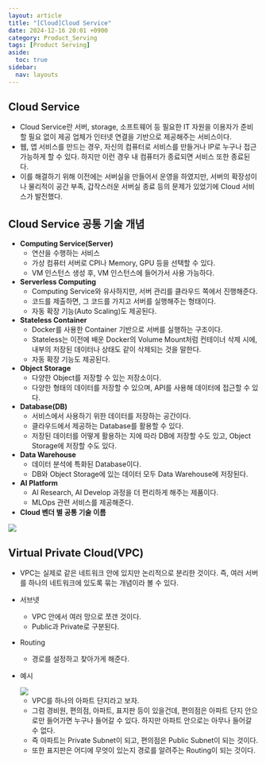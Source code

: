 ```yaml
---
layout: article
title: "[Cloud]Cloud Service"
date: 2024-12-16 20:01 +0900
category: Product_Serving
tags: [Product Serving]
aside:
  toc: true
sidebar:
  nav: layouts
---
```

## Cloud Service

- Cloud Service란 서버, storage, 소프트웨어 등 필요한 IT 자원을 이용자가 준비할 필요 없이 제공 업체가 인터넷 연결을 기반으로 제공해주는 서비스이다.
- 웹, 앱 서비스를 만드는 경우, 자신의 컴퓨터로 서비스를 만들거나 IP로 누구나 접근 가능하게 할 수 있다. 하지만 이런 경우 내 컴퓨터가 종료되면 서비스 또한 종료된다.
- 이를 해결하기 위해 이전에는 서버실을 만들어서 운영을 하였지만, 서버의 확장성이나 물리적이 공간 부족, 갑작스러운 서버실 종료 등의 문제가 있었기에 Cloud 서비스가 발전했다.

## Cloud Service 공통 기술 개념

- **Computing Service(Server)**
    - 연산을 수행하는 서비스
    - 가상 컴퓨터 서버로 CPI나 Memory, GPU 등을 선택할 수 있다.
    - VM 인스턴스 생성 후, VM 인스턴스에 들어가서 사용 가능하다.
- **Serverless Computing**
    - Computing Service와 유사하지만, 서버 관리를 클라우드 쪽에서 진행해준다.
    - 코드를 제출하면, 그 코드를 가지고 서버를 실행해주는 형태이다.
    - 자동 확장 기능(Auto Scaling)도 제공된다.
- **Stateless Container**
    - Docker를 사용한 Container 기반으로 서버를 실행하는 구조이다.
    - Stateless는 이전에 배운 Docker의 Volume Mount처럼 컨테이너 삭제 시에, 내부의 저장된 데이터나 상태도 같이 삭제되는 것을 말한다.
    - 자동 확장 기능도 제공된다.
- **Object Storage**
    - 다양한 Object를 저장할 수 있는 저장소이다.
    - 다양한 형태의 데이터를 저장할 수 있으며, API를 사용해 데이터에 접근할 수 있다.
- **Database(DB)**
    - 서비스에서 사용하기 위한 데이터를 저장하는 공간이다.
    - 클라우드에서 제공하는 Database를 활용할 수 있다.
    - 저장된 데이터를 어떻게 활용하는 지에 따라 DB에 저장할 수도 있고, Object Storage에 저장할 수도 있다.
- **Data Warehouse**
    - 데이터 분석에 특화된 Database이다.
    - DB와 Object Storage에 있는 데이터 모두 Data Warehouse에 저장된다.
- **AI Platform**
    - AI Research, AI Develop 과정을 더 편리하게 해주는 제품이다.
    - MLOps 관련 서비스를 제공해준다.
- **Cloud 벤더 별 공통 기술 이름**

<img class="image image--md" src="C:\Users\kdw61\OneDrive\사진\스크린샷\스크린샷 2024-12-16 110559.png"/>

## Virtual Private Cloud(VPC)

- VPC는 실제로 같은 네트워크 안에 있지만 논리적으로 분리한 것이다. 즉, 여러 서버를 하나의 네트워크에 있도록 묶는 개념이라 볼 수 있다.
- 서브넷
    - VPC 안에서 여러 망으로 쪼갠 것이다.
    - Public과 Private로 구분된다.
- Routing
    - 경로를 설정하고 찾아가게 해준다.
- 예시
    
    <img class="image image--md" src="C:\Users\kdw61\OneDrive\사진\스크린샷\스크린샷 2024-12-16 111404.png"/>
    
    - VPC를 하나의 아파트 단지라고 보자.
    - 그럼 경비원, 편의점, 아파트, 표지판 등이 있을건데, 편의점은 아파트 단지 안으로만 들어가면 누구나 들어갈 수 있다. 하지만 아파트 안으로는 아무나 들어갈 수 없다.
    - 즉 아파트는 Private Subnet이 되고, 편의점은 Public Subnet이 되는 것이다.
    - 또한 표지판은 어디에 무엇이 있는지 경로를 알려주는 Routing이 되는 것이다.
